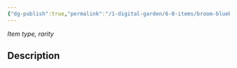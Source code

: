 ```yaml
---
{"dg-publish":true,"permalink":"/1-digital-garden/6-0-items/broom-bluebottle/","tags":["#item","#magical","#broom"]}
---
```


*Item type, rarity*

## Description